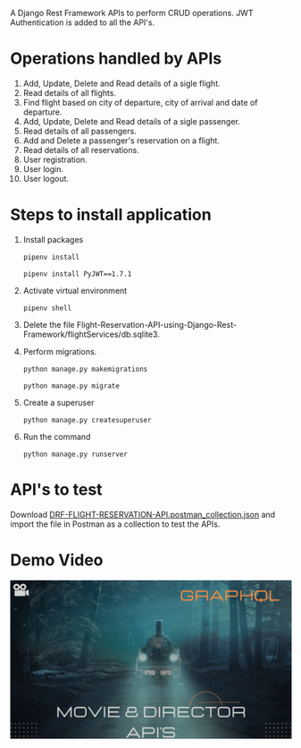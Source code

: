 A Django Rest Framework APIs to perform CRUD operations. JWT Authentication is added to all the API's.

# Operations handled by APIs
1. Add, Update, Delete and Read details of a sigle flight.
2. Read details of all flights.
3. Find flight based on city of departure, city of arrival and date of departure.
4. Add, Update, Delete and Read details of a sigle passenger.
5. Read details of all passengers.
6. Add and Delete a passenger's reservation on a flight.
7. Read details of all reservations.
8. User registration.
9. User login.
10. User logout.

# Steps to install application
1. Install packages    
    ```
    pipenv install
    ```

    ```
    pipenv install PyJWT==1.7.1
    ```

2. Activate virtual environment
    ```
    pipenv shell
    ```

3. Delete the file Flight-Reservation-API-using-Django-Rest-Framework/flightServices/db.sqlite3.

4. Perform migrations.
    ```
    python manage.py makemigrations
    ```
    ```
    python manage.py migrate
    ```

5. Create a superuser
     ```
    python manage.py createsuperuser
    ```
  
6. Run the command 
    ```
    python manage.py runserver
    ```
# API's to test
Download [DRF-FLIGHT-RESERVATION-API.postman_collection.json](https://github.com/devbk007/Flight-Reservation-API-using-Django-Rest-Framework/blob/master/DRF-FLIGHT-RESERVATION-API.postman_collection.json) and import the file in Postman as a collection to test the APIs.

# Demo Video
[![Video Thumbnail](https://github.com/devbk007/django_graphene_queries_mutation_authentication/blob/master/youtube_thumbnail.png)](https://youtu.be/_434Dub-kC8)